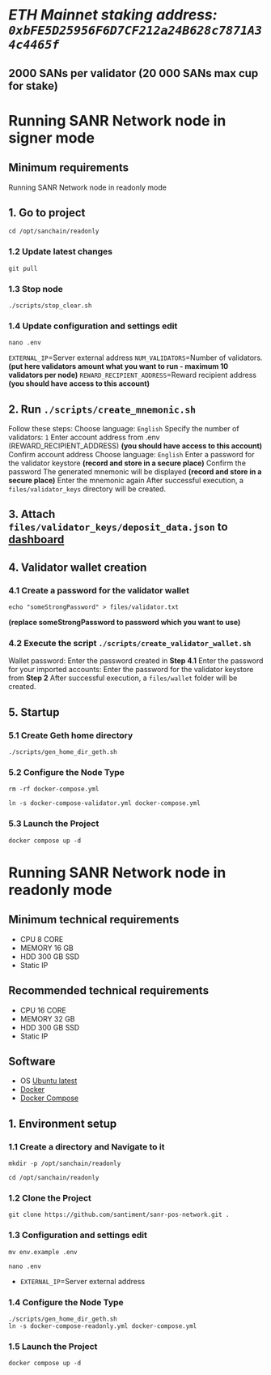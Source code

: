 # *ETH Mainnet staking address: ```0xbFE5D25956F6D7CF212a24B628c7871A34c4465f```*
## 2000 SANs per validator (20 000 SANs max cup for stake)

# Running SANR Network node in signer mode
## Minimum requirements
 Running SANR Network node in readonly mode

## 1. Go to project
```shell
cd /opt/sanchain/readonly
```
### 1.2 Update latest changes
```shell
git pull
```
### 1.3 Stop node
```schell
./scripts/stop_clear.sh
```
### 1.4 Update configuration and settings edit
```shell
nano .env
```
 `EXTERNAL_IP`=Server external address
 `NUM_VALIDATORS`=Number of validators.**(put here validators amount what you want to run - maximum 10 validators per node)**
 `REWARD_RECIPIENT_ADDRESS`=Reward recipient address **(you should have access to this account)**

## 2. Run `./scripts/create_mnemonic.sh`
Follow these steps:
 Choose language: `English`
 Specify the number of validators: `1`
 Enter account address from .env (REWARD_RECIPIENT_ADDRESS) **(you should have access to this account)**
 Confirm account address
 Choose language: `English`
 Enter a password for the validator keystore **(record and store in a secure place)**
 Confirm the password
 The generated mnemonic will be displayed **(record and store in a secure place)**
 Enter the mnemonic again
  After successful execution, a `files/validator_keys` directory will be created.

## 3. Attach `files/validator_keys/deposit_data.json` to  [dashboard](https://nodes.sanr.network)
## 4. Validator wallet creation
### 4.1 Create a password for the validator wallet
```shell
echo "someStrongPassword" > files/validator.txt
```
**(replace someStrongPassword to password which you want to use)**

### 4.2 Execute the script `./scripts/create_validator_wallet.sh`
 Wallet password: Enter the password created in **Step 4.1**
 Enter the password for your imported accounts: Enter the password for the validator keystore from **Step 2**
  After successful execution, a `files/wallet` folder will be created.
  
## 5. Startup
### 5.1 Create Geth home directory
```shell
./scripts/gen_home_dir_geth.sh
```

### 5.2 Configure the Node Type
```shell
rm -rf docker-compose.yml

ln -s docker-compose-validator.yml docker-compose.yml
```

### 5.3 Launch the Project
```shell
docker compose up -d
```



# Running SANR Network node in readonly mode
 
## Minimum technical requirements
- CPU 8 CORE
- MEMORY 16 GB
- HDD 300 GB SSD
- Static IP
## Recommended technical requirements 
- CPU 16 CORE
- MEMORY 32 GB
- HDD 300 GB SSD
- Static IP
## Software
- OS [Ubuntu latest](https://ubuntu.com/server)
- [Docker](https://docs.docker.com/engine/install/ubuntu/)
- [Docker Compose](https://docs.docker.com/engine/install/ubuntu/)

## 1. Environment setup
### 1.1 Create a directory and Navigate to it
```shell
mkdir -p /opt/sanchain/readonly
```
```shell
cd /opt/sanchain/readonly
```
### 1.2 Clone the Project
```shell
git clone https://github.com/santiment/sanr-pos-network.git .
```
### 1.3 Configuration and settings edit
```shell
mv env.example .env
```
```shell
nano .env
```
- `EXTERNAL_IP`=Server external address

### 1.4 Configure the Node Type
```shell
./scripts/gen_home_dir_geth.sh
ln -s docker-compose-readonly.yml docker-compose.yml
```

### 1.5 Launch the Project
```shell
docker compose up -d
```
